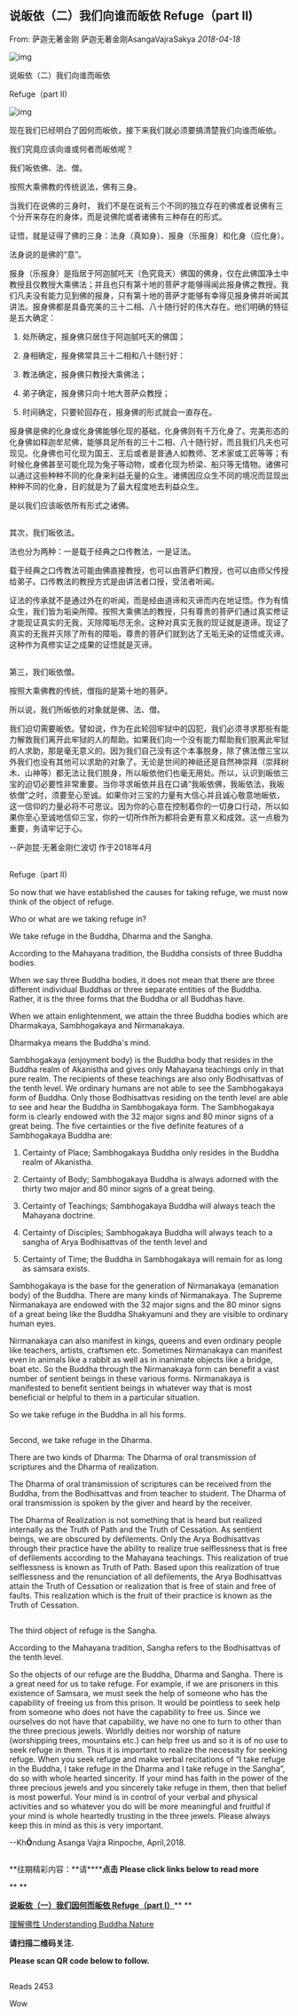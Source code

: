 ## 说皈依（二）我们向谁而皈依 Refuge（part II)

From: 萨迦无著金刚 萨迦无著金刚AsangaVajraSakya *2018-04-18*

![img](https://mmbiz.qpic.cn/mmbiz_png/jZ6aUbzt6ISUqicleCicFwlYhIOXpaQP8t1p93icRZ2I8Bt3ceGr0fvwBRaAVGuljTWLrZqugooCEymB5na7cbqjg/640?wx_fmt=png&wxfrom=5&wx_lazy=1&wx_co=1)



说皈依（二）我们向谁而皈依 

Refuge（part II)



![img](https://mmbiz.qpic.cn/mmbiz_jpg/jZ6aUbzt6ITLibZGogZ5nhnzibL514TxH5ibjcia1JIstWbK9BdicP2ccNOfmBaHKFYWJSsKz4n5GjdVnvYE1JFJFaQ/640?wx_fmt=jpeg&wxfrom=5&wx_lazy=1&wx_co=1)



  现在我们已经明白了因何而皈依，接下来我们就必须要搞清楚我们向谁而皈依。

  我们究竟应该向谁或何者而皈依呢？

  我们皈依佛、法、僧。

按照大乘佛教的传统说法，佛有三身。

  当我们在说佛的三身时， 我们不是在说有三个不同的独立存在的佛或者说佛有三个分开来存在的身体，而是说佛陀或者诸佛有三种存在的形式。

  证悟，就是证得了佛的三身：法身（真如身）、报身（乐报身）和化身（应化身）。

  法身说的是佛的“意”。

  报身（乐报身）是指居于阿迦腻吒天（色究竟天）佛国的佛身，仅在此佛国净土中教授且仅教授大乘佛法；并且也只有第十地的菩萨才能够得闻此报身佛之教授。我们凡夫没有能力见到佛的报身，只有第十地的菩萨才能够有幸得见报身佛并听闻其讲法。报身佛都是具备完美的三十二相、八十随行好的伟大存在。他们明确的特征是五大确定：

1. 处所确定，报身佛只居住于阿迦腻吒天的佛国；

   

2. 身相确定，报身佛常具三十二相和八十随行好：

   

3. 教法确定，报身佛只教授大乘佛法；

   

4. 弟子确定，报身佛只向十地大菩萨众教授；

   

5. 时间确定，只要轮回存在，报身佛的形式就会一直存在。

  报身佛是佛的化身或化身佛能够化现的基础，化身佛则有千万化身了。完美形态的化身佛如释迦牟尼佛，能够具足所有的三十二相、八十随行好，而且我们凡夫也可现见。化身佛也可化现为国王、王后或者是普通人如教师、艺术家或工匠等等；有时候化身佛甚至可能化现为兔子等动物，或者化现为桥梁、船只等无情物。诸佛可以通过这些种种不同的化身来利益无量的众生。诸佛因应众生不同的境况而显现出种种不同的化身，目的就是为了最大程度地去利益众生。

是以我们应该皈依所有形式之诸佛。



![img](data:image/gif;base64,iVBORw0KGgoAAAANSUhEUgAAAAEAAAABCAYAAAAfFcSJAAAADUlEQVQImWNgYGBgAAAABQABh6FO1AAAAABJRU5ErkJggg==)

  其次，我们皈依法。

  法也分为两种：一是载于经典之口传教法，一是证法。

  载于经典之口传教法可能由佛直接教授，也可以由菩萨们教授，也可以由师父传授给弟子。口传教法的教授方式是由讲法者口授，受法者听闻。

  证法的传承就不是通过外在的听闻，而是经由道谛和灭谛而内在地证悟。作为有情众生，我们皆为垢染所障。按照大乘佛法的教授，只有尊贵的菩萨们通过真实修证才能现证真实的无我，灭除障垢尽无余。这种对真实无我的现证就是道谛。现证了真实的无我并灭除了所有的障垢，尊贵的菩萨们就到达了无垢无染的证悟或灭谛。这种作为真修实证之成果的证悟就是灭谛。



![img](data:image/gif;base64,iVBORw0KGgoAAAANSUhEUgAAAAEAAAABCAYAAAAfFcSJAAAADUlEQVQImWNgYGBgAAAABQABh6FO1AAAAABJRU5ErkJggg==)

  第三，我们皈依僧。

  按照大乘佛教的传统，僧指的是第十地的菩萨。

  所以说，我们所皈依的对象就是佛、法、僧。

  我们迫切需要皈依。譬如说，作为在此轮回牢狱中的囚犯，我们必须寻求那些有能力解救我们离开此牢狱的人的帮助。如果我们向一个没有能力帮助我们脱离此牢狱的人求助，那是毫无意义的。因为我们自己没有这个本事脱身，除了佛法僧三宝以外我们也没有其他可以求助的对象了。无论是世间的神祇还是自然神崇拜（崇拜树木、山神等）都无法让我们脱身，所以皈依他们也毫无用处。所以，认识到皈依三宝的迫切必要性非常重要。当你寻求皈依并且在口诵“我皈依佛，我皈依法，我皈依僧”之时，须要至心至诚。如果你对三宝的力量有大信心并且诚心敬意地皈依，这一信仰的力量必将不可思议。因为你的心意在控制着你的一切身口行动，所以如果你至心至诚地信仰三宝，你的一切所作所为都将会更有意义和成效。这一点极为重要，务请牢记于心。

--萨迦昆·无著金刚仁波切 作于2018年4月





![img](data:image/gif;base64,iVBORw0KGgoAAAANSUhEUgAAAAEAAAABCAYAAAAfFcSJAAAADUlEQVQImWNgYGBgAAAABQABh6FO1AAAAABJRU5ErkJggg==)



Refuge（part II)

  So now that we have established the causes for taking refuge, we must now think of the object of refuge. 

  Who or what are we taking refuge in?  

  We take refuge in the Buddha, Dharma and the Sangha.

According to the Mahayana tradition, the Buddha consists of three Buddha bodies.

   When we say three Buddha bodies, it does not mean that there are three different individual Buddhas or three separate entities of the Buddha.  Rather, it is the three forms that the Buddha or all Buddhas have. 

  When we attain enlightenment, we attain the three Buddha bodies which are Dharmakaya, Sambhogakaya and Nirmanakaya.

  Dharmakya means the Buddha's mind.

  Sambhogakaya (enjoyment body) is the Buddha body that resides in the Buddha realm of Akanistha and gives only Mahayana teachings only in that pure realm.  The recipients of these teachings are also only Bodhisattvas of the tenth level.  We ordinary humans are not able to see the Sambhogakaya form of Buddha.  Only those Bodhisattvas residing on the tenth level are able to see and hear the Buddha in Sambhogakaya form. The Sambhogakaya form is clearly endowed with the 32 major signs and 80 minor signs of a great being.   The five certainties or the five definite features of a Sambhogakaya Buddha are:  

1) Certainty of Place; Sambhogakaya Buddha only resides in the Buddha realm of Akanistha.  

2) Certainty of Body; Sambhogakaya Buddha is always adorned with the thirty two major and 80 minor signs of a great being.  

3) Certainty of Teachings; Sambhogakaya Buddha will always teach the Mahayana doctrine. 

4) Certainty of Disciples; Sambhogakaya Buddha will always teach to a sangha of Arya Bodhisattvas of the tenth level and 

5) Certainty of Time; the Buddha in Sambhogakaya will remain for as long as samsara exists.  

  Sambhogakaya is the base for the generation of Nirmanakaya (emanation body) of the Buddha.  There are many kinds of Nirmanakaya.  The Supreme Nirmanakaya are endowed with the 32 major signs and the 80 minor signs of a great being like the Buddha Shakyamuni and they are visible to ordinary human eyes.

  Nirmanakaya can also manifest in kings, queens and even ordinary people like teachers, artists, craftsmen etc.  Sometimes Nirmanakaya can manifest even in animals like a rabbit as well as in inanimate objects like a bridge, boat etc.  So the Buddha through the Nirmanakaya form can benefit a vast number of sentient beings in these various forms.  Nirmanakaya is manifested to benefit sentient beings in whatever way that is most beneficial or helpful to them in a particular situation. 

  So we take refuge in the Buddha in all his forms.

![img](data:image/gif;base64,iVBORw0KGgoAAAANSUhEUgAAAAEAAAABCAYAAAAfFcSJAAAADUlEQVQImWNgYGBgAAAABQABh6FO1AAAAABJRU5ErkJggg==)

  Second, we take refuge in the Dharma. 

  There are two kinds of Dharma:  The Dharma of oral transmission of scriptures and the Dharma of realization. 

  The Dharma of oral transmission of scriptures can be received from the Buddha, from the Bodhisattvas and from teacher to student.  The Dharma of oral transmission is spoken by the giver and heard by the receiver.

  The Dharma of Realization is not something that is heard but realized internally as the Truth of Path and the Truth of Cessation.  As sentient beings, we are obscured by defilements.  Only the Arya Bodhisattvas through their practice have the ability to realize true selflessness that is free of defilements according to the Mahayana teachings.  This realization of true selflessness is known as Truth of Path.  Based upon this realization of true selflessness and the renunciation of all defilements, the Arya Bodhisattvas attain the Truth of Cessation or realization that is free of stain and free of faults.  This realization which is the fruit of their practice is known as the Truth of Cessation. 



![img](data:image/gif;base64,iVBORw0KGgoAAAANSUhEUgAAAAEAAAABCAYAAAAfFcSJAAAADUlEQVQImWNgYGBgAAAABQABh6FO1AAAAABJRU5ErkJggg==)



  The third object of refuge is the Sangha.

  According to the Mahayana tradition, Sangha refers to the Bodhisattvas of the tenth level. 

  So the objects of our refuge are the Buddha, Dharma and Sangha.   There is a great need for us to take refuge.  For example, if we are prisoners in this existence of Samsara, we must seek the help of someone who has the capability of freeing us from this prison.  It would be pointless to seek help from someone who does not have the capability to free us.  Since we ourselves do not have that capability, we have no one to turn to other than the three precious jewels.  Worldly deities nor worship of nature (worshipping trees, mountains etc.) can help free us and so it is of no use to seek refuge in them.  Thus it is important to realize the necessity for seeking refuge.  When you seek refuge and make verbal recitations of “I take refuge in the Buddha, I take refuge in the Dharma and I take refuge in the Sangha”, do so with whole hearted sincerity.  If your mind has faith in the power of the three precious jewels and you sincerely take refuge in them, then that belief is most powerful. Your mind is in control of your verbal and physical activities and so whatever you do will be more meaningful and fruitful if your mind is whole heartedly trusting in the three jewels.  Please always keep this in mind as this is very important.

--Kh**Ö**ndung Asanga Vajra Rinpoche, April,2018.





![img](data:image/gif;base64,iVBORw0KGgoAAAANSUhEUgAAAAEAAAABCAYAAAAfFcSJAAAADUlEQVQImWNgYGBgAAAABQABh6FO1AAAAABJRU5ErkJggg==)



**往期精彩内容：\**请\******点击 Please click links below to read more**

**
**

**[说皈依（一）我们因何而皈依 Refuge（part I）](https://mp.weixin.qq.com/s?__biz=MzU5NTQwNDk5Mw==&mid=2247483757&idx=1&sn=d64a1dbe10487f049662465d0b5638a0&chksm=fe7330c3c904b9d54ce362e0decedfe4770cd9cb8da7d03365cdb403bd4e712fc7917eaad636&scene=21#wechat_redirect)****
**



[理解佛性  Understanding Buddha Nature](https://mp.weixin.qq.com/s?__biz=MzU5NTQwNDk5Mw==&mid=2247483713&idx=1&sn=93abaa356ab238403632226bc3d83805&chksm=fe7330efc904b9f92ea7c1128ef39617314a60359e6bb1d2bb2cd886e934bdc675cd5f22ec80&scene=21#wechat_redirect)



**请扫描二维码关注.**

**Please scan QR code below to follow.**

![img](data:image/gif;base64,iVBORw0KGgoAAAANSUhEUgAAAAEAAAABCAYAAAAfFcSJAAAADUlEQVQImWNgYGBgAAAABQABh6FO1AAAAABJRU5ErkJggg==)



Reads 2453

Wow
